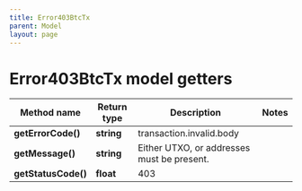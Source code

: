 ```yaml
---
title: Error403BtcTx
parent: Model
layout: page
---
```


# Error403BtcTx model getters

Method name | Return type | Description | Notes
------------ | ------------- | ------------- | -------------
**getErrorCode()** | **string** | transaction.invalid.body |
**getMessage()** | **string** | Either UTXO, or addresses must be present. |
**getStatusCode()** | **float** | 403 |

